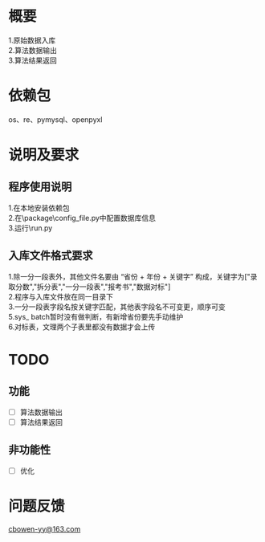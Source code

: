 # 概要
1.原始数据入库  
2.算法数据输出  
3.算法结果返回  


# 依赖包
os、re、pymysql、openpyxl


# 说明及要求
## 程序使用说明
1.在本地安装依赖包  
2.在\package\config_file.py中配置数据库信息  
3.运行\run.py  

## 入库文件格式要求
1.除一分一段表外，其他文件名要由 “省份 + 年份 + 关键字” 构成，关键字为["录取分数","拆分表","一分一段表","报考书","数据对标"]  
2.程序与入库文件放在同一目录下  
3.一分一段表字段名按关键字匹配，其他表字段名不可变更，顺序可变  
5.sys_ batch暂时没有做判断，有新增省份要先手动维护  
6.对标表，文理两个子表里都没有数据才会上传  


# TODO
## 功能
- [ ] 算法数据输出 
- [ ] 算法结果返回
## 非功能性
- [ ] 优化


# 问题反馈
cbowen-yy@163.com
